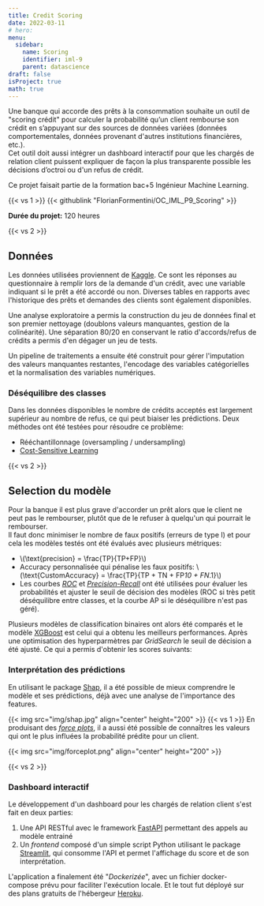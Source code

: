 ```yaml
---
title: Credit Scoring
date: 2022-03-11
# hero: 
menu:
  sidebar:
    name: Scoring
    identifier: iml-9
    parent: datascience
draft: false
isProject: true
math: true
---
```


Une banque qui accorde des prêts à la consommation souhaite un outil de "scoring crédit" pour calculer la probabilité qu’un client rembourse son crédit en s’appuyant sur des sources de données variées (données comportementales, données provenant d'autres institutions financières, etc.).  
Cet outil doit aussi intégrer un dashboard interactif pour que les chargés de relation client puissent expliquer de façon la plus transparente possible les décisions d’octroi ou d'un refus de crédit.

Ce projet faisait partie de la formation bac+5 Ingénieur Machine Learning.

{{< vs 1 >}}
{{< githublink "FlorianFormentini/OC_IML_P9_Scoring" >}}


**Durée du projet:** 120 heures

{{< vs 2 >}}

## Données
Les données utilisées proviennent de [Kaggle](https://www.kaggle.com/c/home-credit-default-risk/data). Ce sont les réponses au questionnaire à remplir lors de la demande d'un crédit, avec une variable indiquant si le prêt a été accordé ou non. Diverses tables en rapports avec l'historique des prêts et demandes des clients sont également disponibles.

Une analyse exploratoire a permis la construction du jeu de données final et son premier nettoyage (doublons valeurs manquantes, gestion de la colinéarité). Une séparation 80/20 en conservant le ratio d'accords/refus de crédits a permis d'en dégager un jeu de tests.

Un pipeline de traitements a ensuite été construit pour gérer l'imputation des valeurs manquantes restantes, l'encodage des variables catégorielles et la normalisation des variables numériques.

### Déséquilibre des classes
Dans les données disponibles le nombre de crédits acceptés est largement supérieur au nombre de refus, ce qui peut biaiser les prédictions. Deux méthodes ont été testées pour résoudre ce problème:
- Rééchantillonnage (oversampling / undersampling)
- [Cost-Sensitive Learning](https://machinelearningmastery.com/cost-sensitive-learning-for-imbalanced-classification/)

{{< vs 2 >}}

## Selection du modèle
Pour la banque il est plus grave d'accorder un prêt alors que le client ne peut pas le rembourser, plutôt que de le refuser à quelqu'un qui pourrait le rembourser.  
Il faut donc minimiser le nombre de faux positifs (erreurs de type I) et pour cela les modèles testés ont été évalués avec plusieurs métriques:
- \\(\text{precision} = \frac{TP}{TP+FP}\\)
- Accuracy personnalisée qui pénalise les faux positifs: \\(\text{CustomAccuracy} = \frac{TP}{TP + TN + FP*10 + FN*.1}\\)
- Les courbes [*ROC*](https://fr.wikipedia.org/wiki/Courbe_ROC) et [*Precision-Recall*](https://scikit-learn.org/stable/auto_examples/model_selection/plot_precision_recall.html#:~:text=The%20precision%2Drecall%20curve%20shows,a%20low%20false%20negative%20rate.) ont été utilisées pour évaluer les probabilités et ajuster le seuil de décision des modèles (ROC si très petit déséquilibre entre classes, et la courbe AP si le déséquilibre n'est pas géré).

Plusieurs modèles de classification binaires ont alors été comparés et le modèle [XGBoost](https://blent.ai/xgboost-tout-comprendre/) est celui qui a obtenu les meilleurs performances. Après une optimisation des hyperparmètres par *GridSearch* le seuil de décision a été ajusté. Ce qui a permis d'obtenir les scores suivants:

<!-- table avec scores + confusion matrix -->

### Interprétation des prédictions
En utilisant le package [Shap](https://shap.readthedocs.io/en/latest/index.html), il a été possible de mieux comprendre le modèle et ses prédictions, déjà avec une analyse de l'importance des features.

{{< img src="img/shap.jpg" align="center"  height="200" >}}
{{< vs 1 >}}
En produisant des [*force plots*](https://medium.com/mlearning-ai/shap-force-plots-for-classification-d30be430e195), il a aussi été possible de connaîtres les valeurs qui ont le plus influées la probabilité prédite pour un client.

{{< img src="img/forceplot.png" align="center"  height="200" >}}

{{< vs 2 >}}

### Dashboard interactif
Le développement d'un dashboard pour les chargés de relation client s'est fait en deux parties:
1. Une API RESTful avec le framework [FastAPI](https://fastapi.tiangolo.com/) permettant des appels au modèle entrainé
2. Un *frontend* composé d'un simple script Python utilisant le package [Streamlit](https://streamlit.io/), qui consomme l'API et permet l'affichage du score et de son interprétation.

L'application a finalement été "*Dockerizée*", avec un fichier docker-compose prévu pour faciliter l'exécution locale. Et le tout fut déployé sur des plans gratuits de l'hébergeur [Heroku](https://www.heroku.com/).